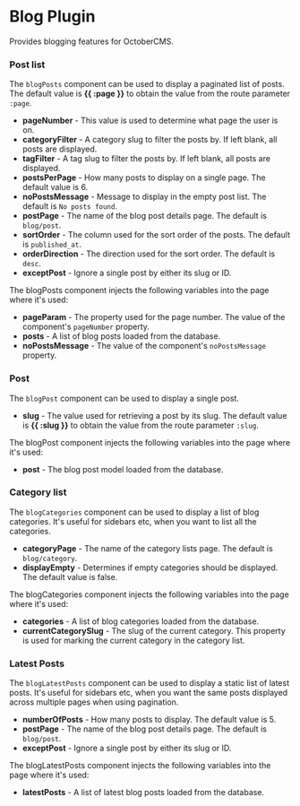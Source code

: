 # Blog Plugin
Provides blogging features for OctoberCMS.

### Post list
The `blogPosts` component can be used to display a paginated list of posts. The default value is **{{ :page }}** to obtain the value from the route parameter `:page`.
- **pageNumber** - This value is used to determine what page the user is on.
- **categoryFilter** - A category slug to filter the posts by. If left blank, all posts are displayed.
- **tagFilter** - A tag slug to filter the posts by. If left blank, all posts are displayed.
- **postsPerPage** - How many posts to display on a single page. The default value is 6.
- **noPostsMessage** - Message to display in the empty post list. The default is `No posts found`.
- **postPage** - The name of the blog post details page. The default is `blog/post`.
- **sortOrder** - The column used for the sort order of the posts. The default is `published_at`.
- **orderDirection** - The direction used for the sort order. The default is `desc`.
- **exceptPost** - Ignore a single post by either its slug or ID.

The blogPosts component injects the following variables into the page where it's used:
- **pageParam** - The property used for the page number. The value of the component's `pageNumber` property.
- **posts** - A list of blog posts loaded from the database.
- **noPostsMessage** - The value of the component's `noPostsMessage` property.

### Post
The `blogPost` component can be used to display a single post.
- **slug** - The value used for retrieving a post by its slug. The default value is **{{ :slug }}** to obtain the value from the route parameter `:slug`.

The blogPost component injects the following variables into the page where it's used:
- **post** - The blog post model loaded from the database.

### Category list
The `blogCategories` component can be used to display a list of blog categories. It's useful for sidebars etc, when you want to list all the categories.
- **categoryPage** - The name of the category lists page. The default is `blog/category`.
- **displayEmpty** - Determines if empty categories should be displayed. The default value is false.

The blogCategories component injects the following variables into the page where it's used:
- **categories** - A list of blog categories loaded from the database.
- **currentCategorySlug** - The slug of the current category. This property is used for marking the current category in the category list.

### Latest Posts
The `blogLatestPosts` component can be used to display a static list of latest posts. It's useful for sidebars etc, when you want the same posts displayed across multiple pages when using pagination.
- **numberOfPosts** - How many posts to display. The default value is 5.
- **postPage** - The name of the blog post details page. The default is `blog/post`.
- **exceptPost** - Ignore a single post by either its slug or ID.

The blogLatestPosts component injects the following variables into the page where it's used:
- **latestPosts** - A list of latest blog posts loaded from the database.
